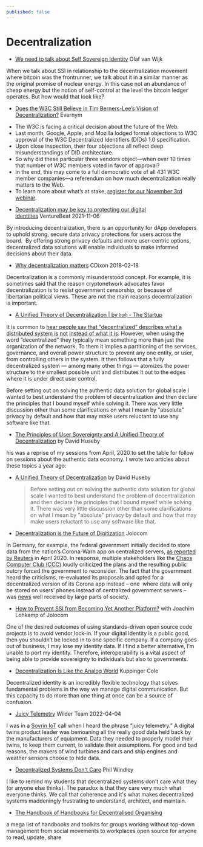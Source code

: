 ```yaml
---
published: false
---
```


# Decentralization
* [We need to talk about Self Sovereign Identity](https://medium.com/coinmonks/we-need-to-talk-about-self-sovereign-identity-2f741eda2591) Olaf van Wijk

When we talk about SSI in relationship to the decentralization movement where bitcoin was the frontrunner, we talk about it in a similar manner as the original promise of nuclear energy. In this case not an abundance of cheap energy but the notion of self-control at the level the bitcoin ledger operates. But how would that look like?

* [Does the W3C Still Believe in Tim Berners-Lee’s Vision of Decentralization?](https://www.evernym.com/blog/w3c-vision-of-decentralization/) Evernym

- The W3C is facing a critical decision about the future of the Web.
- Last month, Google, Apple, and Mozilla lodged formal objections to W3C approval of the W3C Decentralized Identifiers (DIDs) 1.0 specification.
- Upon close inspection, their four objections all reflect deep misunderstandings of DID architecture.
- So why did these particular three vendors object—when over 10 times that number of W3C members voted in favor of approval?
- In the end, this may come to a full democratic vote of all 431 W3C member companies—a referendum on how much decentralization really matters to the Web.
- To learn more about what’s at stake, [register for our November 3rd webinar](https://www.evernym.com/blog/w3c-vision-of-decentralization/#webinar).
* [Decentralization may be key to protecting our digital identities](https://venturebeat.com/2021/11/06/decentralization-may-be-key-to-protecting-our-digital-identities/) VentureBeat 2021-11-06

By introducing decentralization, there is an opportunity for dApp developers to uphold strong, secure data privacy protections for users across the board.  By offering strong privacy defaults and more user-centric options, decentralized data solutions will enable individuals to make informed decisions about their data.
* [Why decentralization matters](https://cdixon.org/2018/02/18/why-decentralization-matters) CDixon 2018-02-18

Decentralization is a commonly misunderstood concept. For example, it is sometimes said that the reason cryptonetwork advocates favor decentralization is to resist government censorship, or because of libertarian political views. These are not the main reasons decentralization is important.

* [A Unified Theory of Decentralization | by 𝔡𝔴𝔥 - The Startup](https://medium.com/swlh/a-unified-theory-of-decentralization-151d6f39e38?sk=b2a71917dcb5ce948196887c7ff48fde)

It is common to [hear people say that “decentralized” describes what a distributed system is](https://medium.com/@jaygraber/decentralized-social-networks-e5a7a2603f53) [not](https://medium.com/@jaygraber/decentralized-social-networks-e5a7a2603f53) [instead of what it is](https://medium.com/@jaygraber/decentralized-social-networks-e5a7a2603f53). However, when using the word “decentralized” they typically mean something more than just the organization of the network. To them it implies a partitioning of the services, governance, and overall power structure to prevent any one entity, or user, from controlling others in the system. It then follows that a fully decentralized system — among many other things — atomizes the power structure to the smallest possible unit and distributes it out to the edges where it is under direct user control.

Before setting out on solving the authentic data solution for global scale I wanted to best understand the problem of decentralization and then declare the principles that I bound myself while solving it. There was very little discussion other than some clarifications on what I mean by "absolute" privacy by default and how that may make users reluctant to use any software like that.

* [The Principles of User Sovereignty and A Unified Theory of Decentralization](https://iiw.idcommons.net/2A/_The_Principles_of_User_Sovereignty_and_A_Unified_Theory_of_Decentralization) by David Huseby

his was a reprise of my sessions from April, 2020 to set the table for follow on sessions about the authentic data economy. I wrote two articles about these topics a year ago:
* [A Unified Theory of Decentralization](https://medium.com/swlh/a-unified-theory-of-decentralization-151d6f39e38?sk=b2a71917dcb5ce948196887c7ff48fde) by David Huseby
  > Before setting out on solving the authentic data solution for global scale I wanted to best understand the problem of decentralization and then declare the principles that I bound myself while solving it. There was very little discussion other than some clarifications on what I mean by "absolute" privacy by default and how that may make users reluctant to use any software like that.



* [Decentralization is the Future of Digitization](https://jolocom.io/blog/decentralization-is-the-future-of-digitization/) Jolocom

In Germany, for example, the federal government initially decided to store data from the nation’s Corona-Warn app on centralized servers, [as reported by Reuters](https://www.reuters.com/article/us-health-coronavirus-europe-tech/germany-flips-on-smartphone-contact-tracing-backs-apple-and-google-idUSKCN22807J) in April 2020. In response, multiple stakeholders like the [Chaos Computer Club (CCC)](https://netzpolitik.org/2020/ccc-warnt-bundesregierung-vor-zentralistischer-corona-app-covid19-contact-tracing-pepppt-dp3t/) loudly criticized the plans and the resulting public outcry forced the government to reconsider. The fact that the government heard the criticisms, re-evaluated its proposals and opted for a decentralized version of its Corona app instead – one  where data will only be stored on users’ phones instead of centralized government servers – was [news](https://www.zdf.de/nachrichten/politik/corona-app-launch-100.html) well received by large parts of society.

* [How to Prevent SSI from Becoming Yet Another Platform?](https://northernblock.io/how-to-prevent-ssi-from-becoming-yet-another-platform-with-joachim-lohkamp/) with Joachim Lohkamp of Jolocom

One of the desired outcomes of using standards-driven open source code projects is to avoid vendor lock-in. If your digital identity is a public good, then you shouldn’t be locked in to one specific company. If a company goes out of business, I may lose my identity data. If I find a better alternative, I’m unable to port my identity. Therefore, interoperability is a vital aspect of being able to provide sovereignty to individuals but also to governments.

* [Decentralization Is Like the Analog World](https://www.kuppingercole.com/events/eic2022/blog/decentralization-is-like-the-analog-world) Kuppinger Cole

Decentralized identity is an incredibly flexible technology that solves fundamental problems in the way we manage digital communication. But this capacity to do more than one thing at once can be a source of confusion.

* [Juicy Telemetry](https://wider.team/2022/04/04/juicy-telemetry/) Wilder Team 2022-04-04

I was in a [Sovrin IoT](https://sovrin.org/) call when I heard the phrase “juicy telemetry.” A digital twins product leader was bemoaning all the really good data held back by the manufacturers of equipment. Data they needed to properly model their twins, to keep them current, to validate their assumptions. For good and bad reasons, the makers of wind turbines and cars and ship engines and weather sensors choose to hide data.
* [Decentralized Systems Don't Care](https://www.windley.com/archives/2022/07/decentralized_systems_dont_care.shtml) Phil Windley

I like to remind my students that decentralized systems don't care what they (or anyone else thinks). The paradox is that they care very much what everyone thinks. We call that coherence and it's what makes decentralized systems maddeningly frustrating to understand, architect, and maintain.

* [The Handbook of Handbooks for Decentralised Organising](https://hackmd.io/@yHk1snI9T9SNpiFu2o17oA/Skh_dXNbE?type=view)

a mega list of handbooks and toolkits for groups working without top-down management from social movements to workplaces open source for anyone to read, update, share
